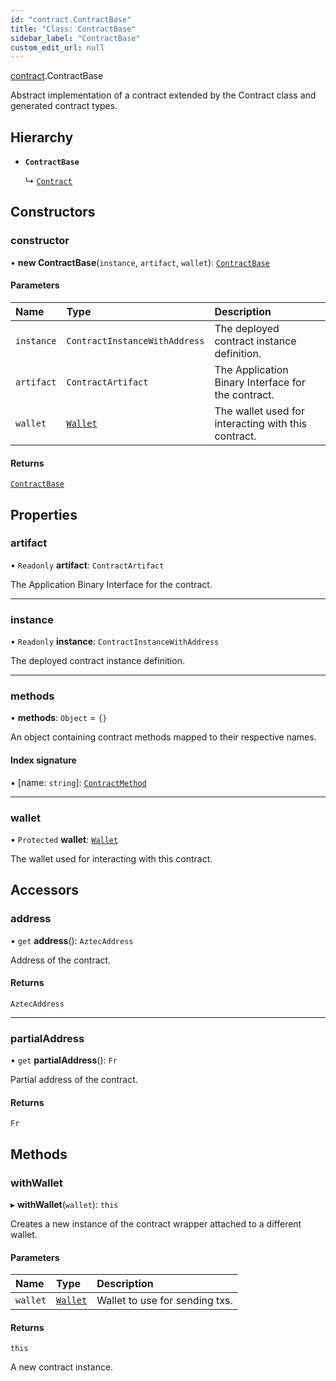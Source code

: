 ```yaml
---
id: "contract.ContractBase"
title: "Class: ContractBase"
sidebar_label: "ContractBase"
custom_edit_url: null
---
```


[contract](../modules/contract.md).ContractBase

Abstract implementation of a contract extended by the Contract class and generated contract types.

## Hierarchy

- **`ContractBase`**

  ↳ [`Contract`](contract.Contract.md)

## Constructors

### constructor

• **new ContractBase**(`instance`, `artifact`, `wallet`): [`ContractBase`](contract.ContractBase.md)

#### Parameters

| Name | Type | Description |
| :------ | :------ | :------ |
| `instance` | `ContractInstanceWithAddress` | The deployed contract instance definition. |
| `artifact` | `ContractArtifact` | The Application Binary Interface for the contract. |
| `wallet` | [`Wallet`](../modules/account.md#wallet) | The wallet used for interacting with this contract. |

#### Returns

[`ContractBase`](contract.ContractBase.md)

## Properties

### artifact

• `Readonly` **artifact**: `ContractArtifact`

The Application Binary Interface for the contract.

___

### instance

• `Readonly` **instance**: `ContractInstanceWithAddress`

The deployed contract instance definition.

___

### methods

• **methods**: `Object` = `{}`

An object containing contract methods mapped to their respective names.

#### Index signature

▪ [name: `string`]: [`ContractMethod`](../modules/contract.md#contractmethod)

___

### wallet

• `Protected` **wallet**: [`Wallet`](../modules/account.md#wallet)

The wallet used for interacting with this contract.

## Accessors

### address

• `get` **address**(): `AztecAddress`

Address of the contract.

#### Returns

`AztecAddress`

___

### partialAddress

• `get` **partialAddress**(): `Fr`

Partial address of the contract.

#### Returns

`Fr`

## Methods

### withWallet

▸ **withWallet**(`wallet`): `this`

Creates a new instance of the contract wrapper attached to a different wallet.

#### Parameters

| Name | Type | Description |
| :------ | :------ | :------ |
| `wallet` | [`Wallet`](../modules/account.md#wallet) | Wallet to use for sending txs. |

#### Returns

`this`

A new contract instance.
